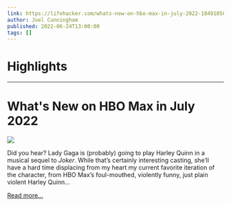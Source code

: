 ```yaml
---
link: https://lifehacker.com/whats-new-on-hbo-max-in-july-2022-1849105041
author: Joel Cunningham
published: 2022-06-24T13:00:00
tags: []
---
```

# Highlights


---
# What's New on HBO Max in July 2022
![](https://i.kinja-img.com/gawker-media/image/upload/s--kJ5b47nU--/c_fit,fl_progressive,q_80,w_636/ae7f59e5f5538f6073224f97b98b815f.png)

Did you hear? Lady Gaga is (probably) going to play Harley Quinn in a musical sequel to _Joker_. While that’s certainly interesting casting, she’ll have a hard time displacing from my heart my current favorite iteration of the character, from HBO Max’s foul-mouthed, violently funny, just plain violent Harley Quinn…

[Read more...](https://lifehacker.com/whats-new-on-hbo-max-in-july-2022-1849105041)